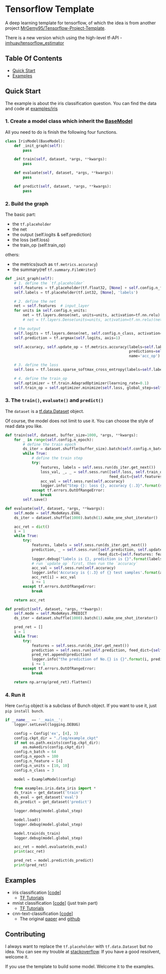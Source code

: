 # Tensorflow Template

A deep learning template for tensorflow, of which the idea is from another project [MrGemy95/Tensorflow-Project-Template](https://github.com/MrGemy95/Tensorflow-Project-Template).

There is a new version which using the high-level tf-API - [imhuay/tensorflow_estimator](https://github.com/imhuay/tensorflow_estimator)

## Table Of Contents

<!-- TOC -->

- [Quick Start](#quick-start)
- [Examples](#examples)

<!-- /TOC -->

## Quick Start

The example is about the iris classification question. You can find the data and code at [examples/iris](./examples/iris)

### 1. Create a model class which inherit the [BaseModel](tensorflow_template/base/base_model.py)

All you need to do is finish the following four functions.

```python
class IrisModel(BaseModel):
    def _init_graph(self):
        pass

    def train(self, dataset, *args, **kwargs):
        pass

    def evaluate(self, dataset, *args, **kwargs):
        pass

    def predict(self, dataset, *args, **kwargs):
        pass
```

### 2. Build the graph
    
The basic part:
- the `tf.placeholder`
- the net
- the output (self.logits & self.prediction)
- the loss (self.loss)
- the train_op (self.train_op)

others:
- the metrics(such as `tf.metrics.accuracy`)
- the summary(ref `tf.summary.FileWriter`)
    
```python
def _init_graph(self):
    # 1. define the `tf.placeholder`
    self.features = tf.placeholder(tf.float32, [None] + self.config.n_feature, 'features')
    self.labels = tf.placeholder(tf.int32, [None], 'labels')

    # 2. define the net
    net = self.features  # input_layer
    for units in self.config.n_units:
        net = tf.layers.dense(net, units=units, activation=tf.nn.relu)
        # net = tf.layers.Dense(units=units, activation=tf.nn.relu)(net)

    # the output
    self.logits = tf.layers.dense(net, self.config.n_class, activation=None)
    self.prediction = tf.argmax(self.logits, axis=1)

    self.accuracy, self.update_op = tf.metrics.accuracy(labels=self.labels,
                                                        predictions=self.prediction,
                                                        name='acc_op')

    # 3. define the loss
    self.loss = tf.losses.sparse_softmax_cross_entropy(labels=self.labels, logits=self.logits)

    # 4. define the train_op
    self.optimizer = tf.train.AdagradOptimizer(learning_rate=0.1)
    self.train_op = self.optimizer.minimize(self.loss, global_step=self._global_step)
```
    
### 3. The `train()`, `evaluate()` and `predict()`

The `dataset` is a [tf.data.Dataset](https://www.tensorflow.org/versions/master/get_started/datasets_quickstart) object.

Of course, the model does not limit to use it. You can choose the style of read data you like. 

```python
def train(self, dataset, buffer_size=1000, *args, **kwargs):
    for _ in range(self.config.n_epoch):
        # define the train epoch
        ds_iter = dataset.shuffle(buffer_size).batch(self.config.n_batch).make_one_shot_iterator()
        while True:
            # define the train step
            try:
                features, labels = self.sess.run(ds_iter.get_next())
                loss_val, _, _ = self.sess.run([self.loss, self.train_op, self.update_op],
                                               feed_dict={self.features: features, self.labels: labels})
                acc_val = self.sess.run(self.accuracy)
                logger.info("Step {}: loss {}, accuracy {:.3}".format(self.global_step, loss_val, acc_val))
            except tf.errors.OutOfRangeError:
                break
        self.save()

def evaluate(self, dataset, *args, **kwargs):
    self.mode = self.ModeKeys.EVAL
    ds_iter = dataset.shuffle(1000).batch(1).make_one_shot_iterator()

    acc_ret = dict()
    i = 1
    while True:
        try:
            features, labels = self.sess.run(ds_iter.get_next())
            prediction, _ = self.sess.run([self.prediction, self.update_op],
                                          feed_dict={self.features: features, self.labels: labels})
            logger.debug("labels is {}, prediction is {}".format(labels, prediction))
            # run `update_op` first, then run the `accuracy`
            acc_val = self.sess.run(self.accuracy)
            logger.info('Accuracy is {:.3} of {} test samples'.format(acc_val, i))
            acc_ret[i] = acc_val
            i += 1
        except tf.errors.OutOfRangeError:
            break

    return acc_ret

def predict(self, dataset, *args, **kwargs):
    self.mode = self.ModeKeys.PREDICT
    ds_iter = dataset.shuffle(1000).batch(1).make_one_shot_iterator()

    pred_ret = []
    i = 1
    while True:
        try:
            features = self.sess.run(ds_iter.get_next())
            prediction = self.sess.run(self.prediction, feed_dict={self.features: features})
            pred_ret.append(prediction)
            logger.info("the prediction of No.{} is {}".format(i, prediction))
            i += 1
        except tf.errors.OutOfRangeError:
            break

    return np.array(pred_ret).flatten()
```
    
### 4. Run it
    
Here `Config` object is a subclass of Bunch object. If you want to use it, just `pip install bunch`.
    
```python
if __name__ == '__main__':
    logger.setLevel(logging.DEBUG)

    config = Config('ex', [4], 3)
    config.ckpt_dir = "./log/example_ckpt"
    if not os.path.exists(config.ckpt_dir):
        os.makedirs(config.ckpt_dir)
    config.n_batch = 64
    config.n_epoch = 100
    config.n_feature = [4]
    config.n_units = [10, 10]
    config.n_class = 3

    model = ExampleModel(config)

    from examples.iris.data_iris import *
    ds_train = get_dataset('train')
    ds_eval = get_dataset('eval')
    ds_predict = get_dataset('predict')

    logger.debug(model.global_step)

    model.load()
    logger.debug(model.global_step)

    model.train(ds_train)
    logger.debug(model.global_step)

    acc_ret = model.evaluate(ds_eval)
    print(acc_ret)

    pred_ret = model.predict(ds_predict)
    print(pred_ret)
```
    
## Examples

- iris classification [[code](./examples/iris)]
  - [TF Tutorials](https://www.tensorflow.org/get_started/get_started_for_beginners)
- mnist classification [[code](./examples/mnist)] (just train part)
  - [TF Tutorials](https://www.tensorflow.org/tutorials/layers)
- cnn-text-classification [[code](./examples/cnn_text_classification)]
  - The original [paper](http://arxiv.org/abs/1408.5882) and [github](https://github.com/yoonkim/CNN_sentence)
    
## Contributing

I always want to replace the `tf.placeholder` with `tf.data.Dataset` but no idea. 
You can see my trouble at [stackoverflow](https://stackoverflow.com/questions/49355553/how-to-write-a-template-for-most-tensorflow-deep-learning-project?answertab=votes#tab-top).
If you have a good resolvent, welcome it.

If you use the template to build some model. Welcome it to the examples.